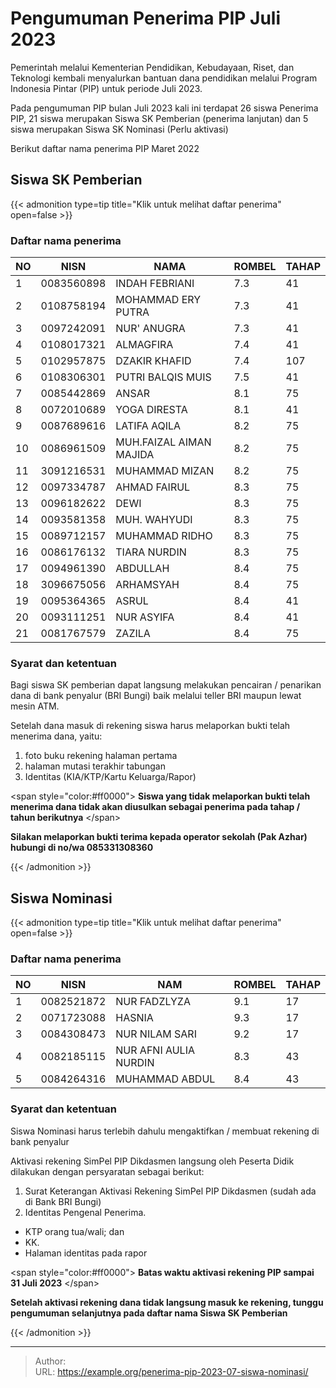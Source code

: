 # Pengumuman Penerima PIP Juli 2023


Pemerintah melalui Kementerian Pendidikan, Kebudayaan, Riset, dan Teknologi kembali menyalurkan bantuan dana pendidikan melalui Program Indonesia Pintar (PIP) untuk periode Juli 2023.

Pada pengumuman PIP bulan Juli 2023 kali ini terdapat 26 siswa Penerima PIP, 21 siswa merupakan Siswa SK Pemberian (penerima lanjutan) dan 5 siswa merupakan Siswa SK Nominasi (Perlu aktivasi)

Berikut daftar nama penerima PIP Maret 2022

## Siswa SK Pemberian

{{&lt; admonition type=tip title=&#34;Klik untuk melihat daftar penerima&#34; open=false &gt;}}

### Daftar nama penerima

| NO  | NISN       | NAMA                    | ROMBEL | TAHAP |
| --- | ---------- | ----------------------- | ------ | ----- |
| 1   | 0083560898 | INDAH FEBRIANI          | 7.3    | 41    |
| 2   | 0108758194 | MOHAMMAD ERY PUTRA      | 7.3    | 41    |
| 3   | 0097242091 | NUR&#39; ANUGRA             | 7.3    | 41    |
| 4   | 0108017321 | ALMAGFIRA               | 7.4    | 41    |
| 5   | 0102957875 | DZAKIR KHAFID           | 7.4    | 107   |
| 6   | 0108306301 | PUTRI BALQIS MUIS       | 7.5    | 41    |
| 7   | 0085442869 | ANSAR                   | 8.1    | 75    |
| 8   | 0072010689 | YOGA DIRESTA            | 8.1    | 41    |
| 9   | 0087689616 | LATIFA AQILA            | 8.2    | 75    |
| 10  | 0086961509 | MUH.FAIZAL AIMAN MAJIDA | 8.2    | 75    |
| 11  | 3091216531 | MUHAMMAD MIZAN          | 8.2    | 75    |
| 12  | 0097334787 | AHMAD FAIRUL            | 8.3    | 75    |
| 13  | 0096182622 | DEWI                    | 8.3    | 75    |
| 14  | 0093581358 | MUH. WAHYUDI            | 8.3    | 75    |
| 15  | 0089712157 | MUHAMMAD RIDHO          | 8.3    | 75    |
| 16  | 0086176132 | TIARA NURDIN            | 8.3    | 75    |
| 17  | 0094961390 | ABDULLAH                | 8.4    | 75    |
| 18  | 3096675056 | ARHAMSYAH               | 8.4    | 75    |
| 19  | 0095364365 | ASRUL                   | 8.4    | 41    |
| 20  | 0093111251 | NUR ASYIFA              | 8.4    | 41    |
| 21  | 0081767579 | ZAZILA                  | 8.4    | 75    |

### Syarat dan ketentuan

Bagi siswa SK pemberian dapat langsung melakukan pencairan / penarikan dana di bank penyalur (BRI Bungi) baik melalui teller BRI maupun lewat mesin ATM.

Setelah dana masuk di rekening siswa harus melaporkan bukti telah menerima dana, yaitu:

1. foto buku rekening halaman pertama
2. halaman mutasi terakhir tabungan
3. Identitas (KIA/KTP/Kartu Keluarga/Rapor)

&lt;span style=&#34;color:#ff0000&#34;&gt; **Siswa yang tidak melaporkan bukti telah menerima dana tidak akan diusulkan sebagai penerima pada tahap / tahun berikutnya** &lt;/span&gt;

**Silakan melaporkan bukti terima kepada operator sekolah (Pak Azhar) hubungi di no/wa 085331308360**

{{&lt; /admonition &gt;}}

## Siswa Nominasi

{{&lt; admonition type=tip title=&#34;Klik untuk melihat daftar penerima&#34; open=false &gt;}}

### Daftar nama penerima

| NO  | NISN       | NAM                   | ROMBEL | TAHAP |
| --- | ---------- | --------------------- | ------ | ----- |
| 1   | 0082521872 | NUR FADZLYZA          | 9.1    | 17    |
| 2   | 0071723088 | HASNIA                | 9.3    | 17    |
| 3   | 0084308473 | NUR NILAM SARI        | 9.2    | 17    |
| 4   | 0082185115 | NUR AFNI AULIA NURDIN | 8.3    | 43    |
| 5   | 0084264316 | MUHAMMAD ABDUL        | 8.4    | 43    |

### Syarat dan ketentuan

Siswa Nominasi harus terlebih dahulu mengaktifkan / membuat rekening di bank penyalur

Aktivasi rekening SimPel PIP Dikdasmen langsung oleh Peserta Didik dilakukan dengan persyaratan sebagai berikut:

1. Surat Keterangan Aktivasi Rekening SimPel PIP Dikdasmen (sudah ada di Bank BRI Bungi)
2. Identitas Pengenal Penerima.

- KTP orang tua/wali; dan
- KK.
- Halaman identitas pada rapor

&lt;span style=&#34;color:#ff0000&#34;&gt; **Batas waktu aktivasi rekening PIP sampai 31 Juli 2023** &lt;/span&gt;

**Setelah aktivasi rekening dana tidak langsung masuk ke rekening, tunggu pengumuman selanjutnya pada daftar nama Siswa SK Pemberian**

{{&lt; /admonition &gt;}}


---

> Author:   
> URL: https://example.org/penerima-pip-2023-07-siswa-nominasi/  

